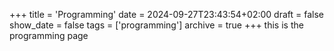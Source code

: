 +++
title = 'Programming'
date = 2024-09-27T23:43:54+02:00
draft = false
show_date = false
tags = ['programming']
archive = true
+++
this is the programming page